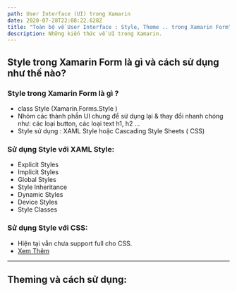 ```yaml
---
path: User Interface (UI) trong Xamarin
date: 2020-07-28T22:08:22.628Z
title: "Toàn bộ về User Interface : Style, Theme .. trong Xamarin Form"
description: Những kiến thức về UI trong Xamarin.
---
```

## Style trong Xamarin Form là gì và cách sử dụng như thế nào?

### Style trong Xamarin Form là gì ?

* class Style (Xamarin.Forms.Style ) 
* Nhóm các thành phần UI chung để sử dụng lại & thay đổi nhanh chóng như: các loại button, các loại text h1, h2 ...
* Style sử dụng : XAML Style hoặc Cascading Style Sheets ( CSS)

### Sử dụng Style với XAML Style:

* Explicit Styles
* Implicit Styles
* Global Styles
* Style Inheritance
* Dynamic Styles
* Device Styles
* Style Classes

### Sử dụng Style với CSS:

* Hiện tại vẫn chưa support full cho CSS. 
* [Xem Thêm](https://docs.microsoft.com/en-us/xamarin/xamarin-forms/user-interface/styles/css/)

---

## Theming và cách sử dụng:
